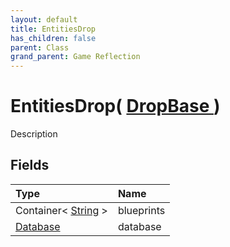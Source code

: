 ```yaml
---
layout: default
title: EntitiesDrop
has_children: false
parent: Class
grand_parent: Game Reflection
---
```

# EntitiesDrop( [ DropBase ](/riftbreaker-wiki/docs/game-reflection/classes/drop_base/) )
Description 

## Fields

| Type | Name |
|:----------|:--------------|
| Container< [String](/riftbreaker-wiki/docs/game-reflection/components/string/) > | blueprints |
| [Database](/riftbreaker-wiki/docs/game-reflection/components/database/) | database |

